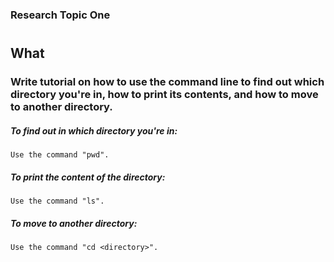 
### Research Topic One  

#
## What 



### Write tutorial on how to use the command line to find out which directory you're in, how to print its contents, and how to move to another directory.

##### To find out in which directory you're in:

```
Use the command "pwd".
```

##### To print the content of the directory:

```
Use the command "ls".
```

##### To move to another directory:

```
Use the command "cd <directory>".
```
